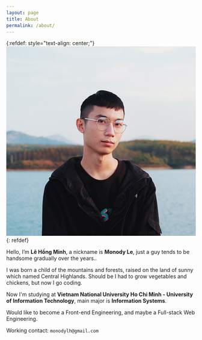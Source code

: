 ```yaml
---
layout: page
title: About
permalink: /about/
---
```


{:refdef: style="text-align: center;"}
![Hello, I’m Monody Le](/assets/images/me.jpg)
{: refdef}

Hello, I’m **Lê Hồng Minh**, a nickname is **Monody Le**, just a guy tends to be handsome gradually over the years..

I was born a child of the mountains and forests, raised on the land of sunny which named Central Highlands. Should be I had to grow vegetables and chickens, but now I go coding.

Now I'm studying at **Vietnam National University Ho Chi Minh - University of Information Technology**, main major is **Information Systems**.

Would like to become a Front-end Engineering, and maybe a Full-stack Web Engineering.

Working contact: `monodylh@gmail.com`